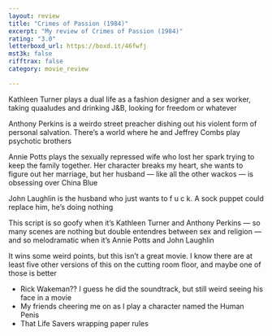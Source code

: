 ```yaml
---
layout: review
title: "Crimes of Passion (1984)"
excerpt: "My review of Crimes of Passion (1984)"
rating: "3.0"
letterboxd_url: https://boxd.it/46fwfj
mst3k: false
rifftrax: false
category: movie_review

---
```


Kathleen Turner plays a dual life as a fashion designer and a sex worker, taking quaaludes and drinking J&B, looking for freedom or whatever

Anthony Perkins is a weirdo street preacher dishing out his violent form of personal salvation. There’s a world where he and Jeffrey Combs play psychotic brothers

Annie Potts plays the sexually repressed wife who lost her spark trying to keep the family together. Her character breaks my heart, she wants to figure out her marriage, but her husband — like all the other wackos — is obsessing over China Blue

John Laughlin is the husband who just wants to f u c k. A sock puppet could replace him, he’s doing nothing

This script is so goofy when it’s Kathleen Turner and Anthony Perkins — so many scenes are nothing but double entendres between sex and religion — and so melodramatic when it’s Annie Potts and John Laughlin

It wins some weird points, but this isn’t a great movie. I know there are at least five other versions of this on the cutting room floor, and maybe one of those is better

* Rick Wakeman?? I guess he did the soundtrack, but still weird seeing his face in a movie
* My friends cheering me on as I play a character named the Human Penis
* That Life Savers wrapping paper rules
